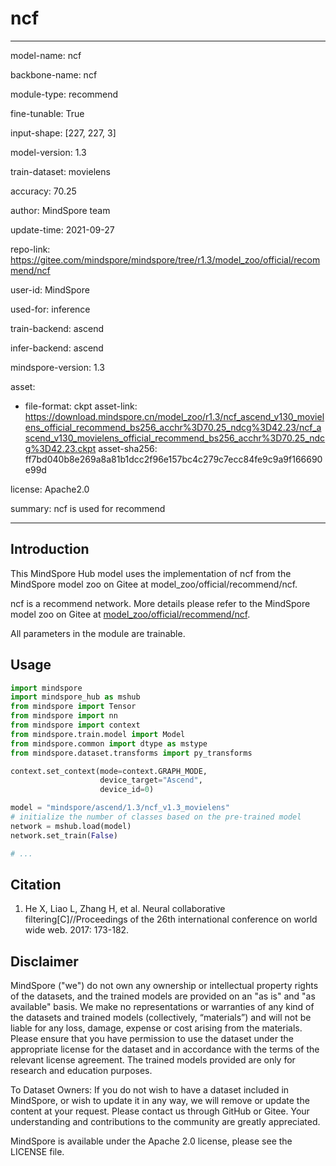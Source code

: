 # ncf

---

model-name: ncf

backbone-name: ncf

module-type: recommend

fine-tunable: True

input-shape: [227, 227, 3]

model-version: 1.3

train-dataset: movielens

accuracy: 70.25

author: MindSpore team

update-time: 2021-09-27

repo-link: <https://gitee.com/mindspore/mindspore/tree/r1.3/model_zoo/official/recommend/ncf>

user-id: MindSpore

used-for: inference

train-backend: ascend

infer-backend: ascend

mindspore-version: 1.3

asset:

-
    file-format: ckpt
    asset-link: <https://download.mindspore.cn/model_zoo/r1.3/ncf_ascend_v130_movielens_official_recommend_bs256_acchr%3D70.25_ndcg%3D42.23/ncf_ascend_v130_movielens_official_recommend_bs256_acchr%3D70.25_ndcg%3D42.23.ckpt>
    asset-sha256: ff7bd040b8e269a8a81b1dcc2f96e157bc4c279c7ecc84fe9c9a9f166690e99d

license: Apache2.0

summary: ncf is used for recommend

---

## Introduction

This MindSpore Hub model uses the implementation of ncf from the MindSpore model zoo on Gitee at model_zoo/official/recommend/ncf.

ncf is a recommend network. More details please refer to the MindSpore model zoo on Gitee at [model_zoo/official/recommend/ncf](https://gitee.com/mindspore/mindspore/blob/r1.3/model_zoo/official/recommend/ncf/README.md).

All parameters in the module are trainable.

## Usage

```python
import mindspore
import mindspore_hub as mshub
from mindspore import Tensor
from mindspore import nn
from mindspore import context
from mindspore.train.model import Model
from mindspore.common import dtype as mstype
from mindspore.dataset.transforms import py_transforms

context.set_context(mode=context.GRAPH_MODE,
                    device_target="Ascend",
                    device_id=0)

model = "mindspore/ascend/1.3/ncf_v1.3_movielens"
# initialize the number of classes based on the pre-trained model
network = mshub.load(model)
network.set_train(False)

# ...
```

## Citation

1. He X, Liao L, Zhang H, et al. Neural collaborative filtering[C]//Proceedings of the 26th international conference on world wide web. 2017: 173-182.

## Disclaimer

MindSpore ("we") do not own any ownership or intellectual property rights of the datasets, and the trained models are provided on an "as is" and "as available" basis. We make no representations or warranties of any kind of the datasets and trained models (collectively, “materials”) and will not be liable for any loss, damage, expense or cost arising from the materials. Please ensure that you have permission to use the dataset under the appropriate license for the dataset and in accordance with the terms of the relevant license agreement. The trained models provided are only for research and education purposes.

To Dataset Owners: If you do not wish to have a dataset included in MindSpore, or wish to update it in any way, we will remove or update the content at your request. Please contact us through GitHub or Gitee. Your understanding and contributions to the community are greatly appreciated.

MindSpore is available under the Apache 2.0 license, please see the LICENSE file.